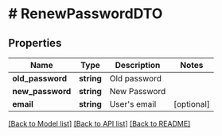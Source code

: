 # # RenewPasswordDTO

## Properties

Name | Type | Description | Notes
------------ | ------------- | ------------- | -------------
**old_password** | **string** | Old password |
**new_password** | **string** | New Password |
**email** | **string** | User&#39;s email | [optional]

[[Back to Model list]](../../README.md#models) [[Back to API list]](../../README.md#endpoints) [[Back to README]](../../README.md)
